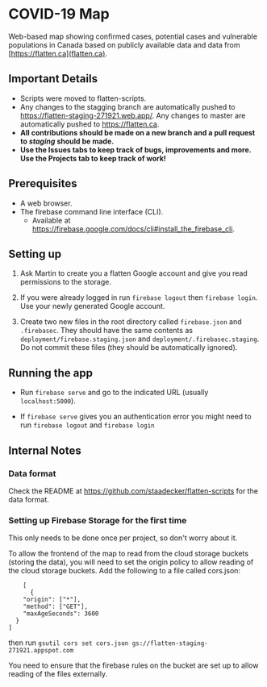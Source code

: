 # COVID-19 Map

Web-based map showing confirmed cases, potential cases and vulnerable populations in Canada based on publicly available data and data from [https://flatten.ca](flatten.ca).

## Important Details

- Scripts were moved to flatten-scripts.
- Any changes to the stagging branch are automatically pushed to https://flatten-staging-271921.web.app/. Any changes to master are automatically pushed to https://flatten.ca.
- **All contributions should be made on a new branch and a pull request to *staging* should be made.**
- **Use  the Issues tabs to keep track of bugs, improvements and more. Use the Projects tab to keep track of work!**


## Prerequisites

- A web browser.
- The firebase command line interface (CLI).
  - Available at https://firebase.google.com/docs/cli#install_the_firebase_cli.

## Setting up

1. Ask Martin to create you a flatten Google account and give you read permissions to the storage.

2. If you were already logged in run `firebase logout` then `firebase login`. Use your newly generated Google account.

3. Create two new files in the root directory called `firebase.json` and `.firebasec`. They should have the same contents as `deployment/firebase.staging.json` and `deployment/.firebasec.staging`. Do not commit these files (they should be automatically ignored).

## Running the app

- Run `firebase serve` and go to the indicated URL (usually `localhost:5000`).

- If `firebase serve` gives you an authentication error you might need to run `firebase logout` and `firebase login`

## Internal Notes

### Data format

Check the README at https://github.com/staadecker/flatten-scripts for the data format.

### Setting up Firebase Storage for the first time

This only needs to be done once per project, so don't worry about it.

To allow the frontend of the map to read from the cloud storage buckets (storing the data), you will need to set the origin policy to allow reading of the cloud storage buckets. Add the following to a file called cors.json:
```
    [
      {
    "origin": ["*"],
    "method": ["GET"],
    "maxAgeSeconds": 3600
  }
]
```
then run 
```gsutil cors set cors.json gs://flatten-staging-271921.appspot.com```

You need to ensure that the firebase rules on the bucket are set up to allow reading of the files externally.

